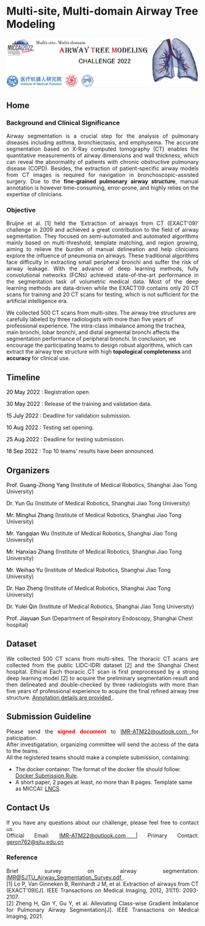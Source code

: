 # Multi-site, Multi-domain Airway Tree Modeling


<!-- <div align=center><img src="https://raw.githubusercontent.com/Puzzled-Hui/puzzled-hui.github.io/main/ATM/figures/Lung_and_Airway.png"></div> -->
<div align=center><img src="https://raw.githubusercontent.com/Puzzled-Hui/puzzled-hui.github.io/main/ATM/figures/main_title.png"></div>

<!-- ## Summary 
<p align = "justify"> 
Airway segmentation is a crucial step for the analysis of pulmonary diseases including asthma, bronchiectasis, and emphysema. The accurate segmentation based on X-Ray computed tomography (CT) enables the quantitative measurements of airway dimensions and wall thickness, which can reveal the abnormality of patients with chronic obstructive pulmonary disease (COPD). Besides, the extraction of patient-specific airway models from CT images is required for navigation in bronchoscopic-assisted surgery. Due to the fine-grained pulmonary airway structure, manual annotation is however time-consuming, error-prone, and highly relies on the expertise of clinicians. Bruijne et al. [1] held the ‘Extraction of airways from CT (EXACT'09)’ challenge in 2009 and achieved a great contribution to the field of airway segmentation. They focused on semi-automated and automated algorithms mainly based on multi-threshold, template matching, and region growing, aiming to relieve the burden of manual delineation and help clinicians explore the influence of pneumonia on airways. These traditional algorithms face difficulty in extracting small peripheral bronchi and suffer the risk of airway leakage. With the advance of deep learning methods, fully convolutional networks (FCNs) achieved state-of-the-art performance in the segmentation task of volumetric medical data. Most of the deep learning methods are data-driven while the EXACT’09 contains only 20 CT scans for training and 20 CT scans for testing, which is not sufficient for the artificial intelligence era. 
<br/>
<br/>
We collected 500 CT scans from multi-sites. The airway tree structures are carefully labeled by three radiologists with more than five years of professional experience.  
<br/>
<br/>
We encourage the participating teams to design robust algorithms, which can extract the airway tree structure with high topological completeness and accuracy for clinical use.
</p>

## Mission
The automatic airway segmentation algorithms are expected to be optimized to have the following properties:

* The completeness and the connectedness of the airway tree model. Only the largest component of the binary airway segmentation results are of clinical use and evaluated on the tree length detected rate (TD) and the branches detected rate (BD). 

* The accuracy of segmentation. We use the metric of the Dice similarity coefficient and Precision to measure the overlap-wise and pixel-wise segmentation accuracy, respectively.    -->

## <i class="fas fa-home fa-2x"></i> Home 
### <i class="fas fa-file-alt"></i> Background and Clinical Significance
<p style= "text-align:justify"> Airway segmentation is a crucial step for the analysis of pulmonary diseases including asthma, bronchiectasis, and emphysema. The accurate segmentation based on X-Ray computed tomography (CT) enables the quantitative measurements of airway dimensions and wall thickness, which can reveal the abnormality of patients with chronic obstructive pulmonary disease (COPD). Besides, the extraction of patient-specific airway models from CT images is required for navigation in bronchoscopic-assisted surgery. Due to the <b>fine-grained pulmonary airway structure</b>, manual annotation is however time-consuming, error-prone, and highly relies on the expertise of clinicians. </p>


### <i class="fas fa-edit"></i> Objective
<p style= "text-align:justify">
Bruijne et al. [1] held the ‘Extraction of airways from CT (EXACT'09)’ challenge in 2009 and achieved a great contribution to the field of airway segmentation. They focused on semi-automated and automated algorithms mainly based on multi-threshold, template matching, and region growing, aiming to relieve the burden of manual delineation and help clinicians explore the influence of pneumonia on airways. These traditional algorithms face difficulty in extracting small peripheral bronchi and suffer the risk of airway leakage. With the advance of deep learning methods, fully convolutional networks (FCNs) achieved state-of-the-art performance in the segmentation task of volumetric medical data. Most of the deep learning methods are data-driven while the EXACT’09 contains only 20 CT scans for training and 20 CT scans for testing, which is not sufficient for the artificial intelligence era. 

We collected 500 CT scans from multi-sites. The airway tree structures are carefully labeled by three radiologists with more than five years of professional experience. The intra-class imbalance among the trachea, main bronchi, lobar bronchi, and distal segmental bronchi affects the segmentation performance of peripheral bronchi. In conclusion, we encourage the participating teams to design robust algorithms, which can extract the airway tree structure with high <b> topological completeness </b> and <b> accuracy </b> for clinical use.
</p>

## <i class="fa-solid fa-calendar fa-2x"></i>  Timeline
<i class="fa-solid fa-circle-chevron-right"></i> <font color=black> 20 May 2022 </font>: Registration open.

<i class="fa-solid fa-circle-chevron-right"></i> <font color=black> 30 May 2022 </font> : Release of the training and validation data.

<i class="fa-solid fa-circle-chevron-right"></i> <font color=black> 15 July 2022 </font> : Deadline for validation submission.

<i class="fa-solid fa-circle-chevron-right"></i> <font color=black> 10 Aug 2022 </font> : Testing set opening.

<i class="fa-solid fa-circle-chevron-right"></i> <font color=black> 25 Aug 2022 </font> : Deadline for testing submission.

<i class="fa-solid fa-circle-chevron-right"></i> <font color=black> 18 Sep 2022 </font> : Top 10 teams’ results have been announced.


## <i class="fa-solid fa-person-chalkboard fa-2x"></i> Organizers
<p><font color=black> Prof. Guang-Zhong Yang </font> (Institute of Medical Robotics, Shanghai Jiao Tong University)</p>
<p><font color=black> Dr. Yun Gu </font> (Institute of Medical Robotics, Shanghai Jiao Tong University)</p>
<p><font color=black> Mr. Minghui Zhang </font> (Institute of Medical Robotics, Shanghai Jiao Tong University)</p>
<p><font color=black> Mr. Yangqian Wu </font> (Institute of Medical Robotics, Shanghai Jiao Tong University)</p>
<p><font color=black> Mr. Hanxiao Zhang </font> (Institute of Medical Robotics, Shanghai Jiao Tong University)</p>
<p><font color=black> Mr. Weihao Yu </font> (Institute of Medical Robotics, Shanghai Jiao Tong University)</p>
<p><font color=black> Dr. Hao Zheng </font> (Institute of Medical Robotics, Shanghai Jiao Tong University)</p>
<p><font color=black> Dr. Yulei Qin </font> (Institute of Medical Robotics, Shanghai Jiao Tong University)</p>
<p><font color=black> Prof. Jiayuan Sun </font> (Department of Respiratory Endoscopy, Shanghai Chest hospital)</p>


## <i class="fa-solid fa-database fa-2x"></i> Dataset
<p style= "text-align:justify">
We collected 500 CT scans from multi-sites. The thoracic CT scans are collected from the public LIDC-IDRI dataset [2] and the Shanghai Chest hospital. Ethical  Each thoracic CT scan is first preprocessed by a strong deep learning model [2] to acquire the preliminary segmentation result and then delineated and double-checked by three radiologists with more than five years of professional experience to acquire the final refined airway tree structure. 
<i class="far fa-hand-point-right"></i> <a href="./annotation_detail.html"> Annotation details are provided </a>.
</p>

## <i class="fas fa-cloud-upload fa-2x"></i> Submission Guideline
<p style= "text-align:justify">
<i class="fa-solid fa-1"></i> Please send the <font color="red"><b>signed document</b></font> to <a href="mailto:IMR-ATM22@outlook.com"> IMR-ATM22@outlook.com </a> for paticipation.
<br>  
<i class="fa-solid fa-2"></i> After investigatation, organizing committee will send the access of the data to the teams.
<br>
<i class="fa-solid fa-3"></i> All the registered teams should make a complete submission, containing:
<ul style="list-style-type:disc;">
<li>The docker container. The format of the docker file should follow: <i class="far fa-hand-point-right"></i> <a href="./docker_prepare.html"> Docker Submission Rule</a>. </li>
<li>A short paper, 2 pages at least, no more than 8 pages. Template same as MICCAI: <a href="https://www.springer.com/gp/computer-science/lncs/conference-proceedings-guidelines"> LNCS</a>.</li>
</ul>
</p>
<i class="fas fa-exclamation-triangle"></i><i class="far fa-exclamation-triangle"></i><i class="fal fa-exclamation-triangle"></i>

## <i class="fas fa-envelope fa-2x"></i> Contact Us
<p style= "text-align:justify"> If you have any questions about our challenge, please feel free to contact us.<br> Official Email: <a href="mailto:IMR-ATM22@outlook.com"> IMR-ATM22@outlook.com </a> | Primary Contact: <a href="mailto:geron762@sjtu.edu.cn "> geron762@sjtu.edu.cn </a>
</p>


### Reference
<p style= "text-align:justify">
Brief survey on airway segmentation: <a href="https://drive.google.com/file/d/1s5fO4swUJGgHGCO9cDUoupGY1x9vCLMw/view?usp=sharing"> IMR@SJTU_Airway_Segmentation_Survey.pdf </a>.<br>
[1] Lo P, Van Ginneken B, Reinhardt J M, et al. Extraction of airways from CT (EXACT'09)[J]. IEEE Transactions on Medical Imaging, 2012, 31(11): 2093-2107.<br>
[2] Zheng H, Qin Y, Gu Y, et al. Alleviating Class-wise Gradient Imbalance for Pulmonary Airway Segmentation[J]. IEEE Transactions on Medical Imaging, 2021.
</p>


<head> 
    <script defer src="https://use.fontawesome.com/releases/v6.1.1/js/all.js"></script> 
    <script defer src="https://use.fontawesome.com/releases/v6.1.1/js/v4-shims.js"></script> 
</head> 
<link rel="stylesheet" href="https://use.fontawesome.com/releases/v6.1.1/css/all.css">










